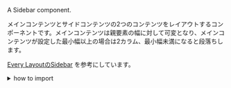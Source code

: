 A Sidebar component.

メインコンテンツとサイドコンテンツの2つのコンテンツをレイアウトするコンポーネントです。メインコンテンツは親要素の幅に対して可変となり、メインコンテンツが設定した最小幅以上の場合は2カラム、最小幅未満になると段落ちします。

[Every LayoutのSidebar](https://every-layout.dev/layouts/sidebar/) を参考にしています。

<details>
<summary>how to import</summary>

```tsx
import { SideBar } from 'smarthr-ui'
```

</details>